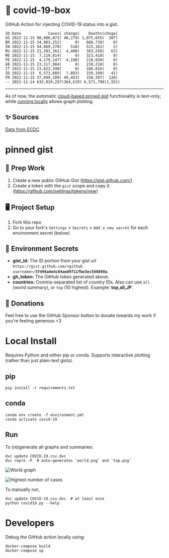 # 🏥 covid-19-box

GitHub Action for injecting COVID-19 status into a gist.

```
ID Date            Cases( change)    Deaths(chnge)
US 2022-11-15 98,086,071( 40,279) 1,075,655(  387)
BR 2022-11-15 34,803,252(      0)   688,739(    0)
IN 2022-11-15 44,669,270(    510)   523,162(    2)
RU 2022-11-15 21,203,361(  4,400)   383,258(   63)
ME 2022-11-15  7,119,814(      0)   323,418(    0)
PE 2022-11-15  4,179,147(  4,198)   218,030(    0)
GB 2022-11-15 23,117,984(      0)   210,218(    0)
IT 2022-11-15 23,823,340(      0)   180,016(    0)
ID 2022-11-15  6,573,805(  7,893)   159,199(   41)
FR 2022-11-15 37,699,109( 49,453)   158,397(  120)
-- 2022-11-14 633,919,257(364,619) 6,571,798(1,551)
```

---

As of now, the automatic [cloud-based pinned gist](#pinned-gist) functionality is text-only;
while [running locally](#local-install) allows graph plotting.

## ✨ Sources

[Data from ECDC](https://www.ecdc.europa.eu/en/publications-data/download-todays-data-geographic-distribution-covid-19-cases-worldwide)

# pinned gist

## 🎒 Prep Work
1. Create a new public GitHub Gist (https://gist.github.com/)
1. Create a token with the `gist` scope and copy it. (https://github.com/settings/tokens/new)

## 🖥 Project Setup
1. Fork this repo
1. Go to your fork's `Settings` > `Secrets` > `Add a new secret` for each environment secret (below)

## 🤫 Environment Secrets
- **gist_id:** The ID portion from your gist url `https://gist.github.com/<github username>/`**`37496a4e4c84aed9711fbe3ec560888a`**.
- **gh_token:** The GitHub token generated above.
- **countries:** Comma-separated list of country IDs. Also can use `all` (world summary), or `top` (10 highest). Example: **top,all,JP**.

## 💸 Donations

Feel free to use the GitHub Sponsor button to donate towards my work if you're feeling generous <3

# Local Install

Requires Python and either pip or conda. Supports interactive plotting (rather than just plain-text gists).

## pip

```
pip install -r requirements.txt
```

## conda

```
conda env create -f environment.yml
conda activate covid-19
```

## Run

To (re)generate all graphs and summaries:

```
dvc update COVID-19.csv.dvc
dvc repro -P  # auto-generates `world.png` and `top.png`
```

![World graph](world.png)

![Highest number of cases](top.png)

To manually run,

```
dvc update COVID-19.csv.dvc  # at least once
python covid19.py --help
```

# Developers

Debug the GitHub action locally using:

```
docker-compose build
docker-compose up
```
